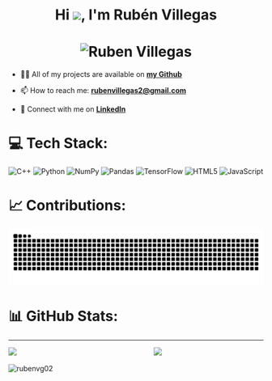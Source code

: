 <h1 align="center">Hi <img src="https://media.giphy.com/media/hvRJCLFzcasrR4ia7z/giphy.gif" width="30px">, I'm Rubén Villegas</h1>
<h1 align="center">
  <img src="https://readme-typing-svg.demolab.com/?lines=Molecular+Biotechnologist;Bioinformatician;Python+Developer&font=Fira%35Code&center=true&width=500&height=50&duration=5000&pause=1000&color=F74F38" alt="Ruben Villegas">
</h1>


- 👨‍💻 All of my projects are available on **[my Github](https://github.com/RubenVG02)**

- 📫 How to reach me: **rubenvillegas2@gmail.com**

- 🤝 Connect with me on **[LinkedIn](https://www.linkedin.com/in/ruben-villegas-gonzalez/)**



# 💻 Tech Stack:
![C++](https://img.shields.io/badge/c++-%2300599C.svg?style=for-the-badge&logo=c%2B%2B&logoColor=white) ![Python](https://img.shields.io/badge/python-3670A0?style=for-the-badge&logo=python&logoColor=ffdd54) ![NumPy](https://img.shields.io/badge/numpy-%23013243.svg?style=for-the-badge&logo=numpy&logoColor=white) ![Pandas](https://img.shields.io/badge/pandas-%23150458.svg?style=for-the-badge&logo=pandas&logoColor=white) ![TensorFlow](https://img.shields.io/badge/TensorFlow-%23FF6F00.svg?style=for-the-badge&logo=TensorFlow&logoColor=white) ![HTML5](https://img.shields.io/badge/html5-%23E34F26.svg?style=for-the-badge&logo=html5&logoColor=white) ![JavaScript](https://img.shields.io/badge/javascript-%23323330.svg?style=for-the-badge&logo=javascript&logoColor=%23F7DF1E) 

# 📈 Contributions:

<img src="https://raw.githubusercontent.com/rubenvg02/rubenvg02/output/snake.svg" alt="Snake animation" /> 

# 📊 GitHub Stats:

</p>
<hr />
<img  src="https://github-readme-stats.vercel.app/api?username=RubenVG02&show_icons=true&theme=dark" width="43%" align="right" >
<img  src="https://github-readme-streak-stats.herokuapp.com/?user=RubenVG02&show_icons=true&theme=dark" width="45%"  >




<p align="left"> <img src="https://komarev.com/ghpvc/?username=rubenvg02&label=Profile%20views&color=0e75b6&style=flat" alt="rubenvg02" /> </p>
